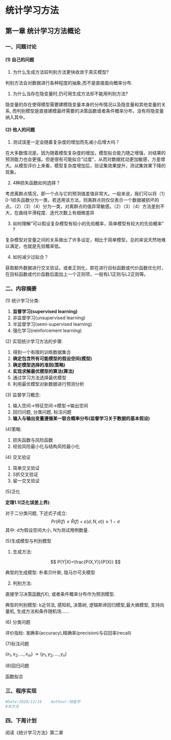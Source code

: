 # 统计学习方法

## 第一章 统计学习方法概论

### 一、问题讨论

#### (1) 自己的问题

1. 为什么生成方法较判别方法更快收敛于真实模型?

判别方法会对数据进行各种程度的抽象,而不是直接面向概率分布.

1. 为什么当存在隐变量时,仍可用生成方法却不能用判别方法? 

隐变量的存在使得模型需要建模隐变量本身的分布情况以及隐变量和其他变量的关系, 而判别模型是直接建模最终需要的决策函数或者条件概率分布，没有将隐变量纳入其中。

#### (2) 他人的问题

1. 测试误差一定会随着复杂度的增加而先减小后增大吗？

在大多数情况是。因为随着模型复杂度的增加，模型拟合能力随之增强，对结果的预测能力也会更强。但是很有可能拟合“过度”，从而对数据扰动更加敏感，方差增大。从模型评价上来看，模型复杂度增加后，验证集效果提升，测试集效果下降的现象。

2. 4种损失函数如何选择？

考虑离群点情况，即一个点与它的预测值差值非常大。一般来说，我们可以将（1）0-1损失函数分为一类，若选用该方法，则离群点则仅仅表示一个数据被损坏的点。（2）（3）（4）分为一类，对离群点的值异常敏感。（2）（3）（4）方法差别不大，在曲线平滑程度、迭代次数上有细微差异

3. 如何理解“可以假设复杂模型有较小的先验概率，简单模型有较大的先验概率” ?

复杂模型对变量之间的关系做出了许多设定，相比于简单模型，总的来说天然地难以满足，也就是先验概率低。

4. 如何减少过拟合？

获取额外数据进行交叉验证。或者正则化，即在进行目标函数或代价函数优化时，在目标函数或代价函数后面加上一个正则项，一般有L1正则与L2正则等。

### 二、内容摘要

(1) 统计学习分类:

1. **监督学习(supervised learning)**
2. 非监督学习(unsupervised learning)
3. 半监督学习(semi-supervised learning)
4. 强化学习(reinforcement learning)

(2) 实现统计学习方法的步骤:

1. 得到一个有限的训练数据集合
2. **确定包含所有可能模型的假设空间(模型)**
3. **确定模型选择的准则(策略)**
4. **实现求解最优模型的算法(算法)**
5. 通过学习方法选择最优模型
6. 利用最优模型对新数据进行预测分析

(3) 监督学习概念:

1. 输入空间→特征空间→模型→输出空间
2. 回归问题, 分类问题, 标注问题
3. **输入与输出变量遵循某一联合概率分布(监督学习关于数据的基本假设)**

(4)策略:

1. 损失函数与风险函数
2. 经验风险最小化与结构风险最小化

(4) 交叉验证

1. 简单交叉验证
2. S折交叉验证
3. 留一交叉验证

(5)泛化

**定理1.1(泛化误差上界)**: 

对于二分类问题, 下述式子成立:
$$
Pr(R(f)≤\hat R(f)+\varepsilon(d,N,\sigma))≥1-\sigma
$$
其中: d为假设空间大小, N为测试用例数量.

(5)生成模型与判别模型

1. 生成方法:

$$
P(Y|X)=\frac{P(X,Y)}{P(X)}
$$

典型的生成模型: 朴素贝叶斯, 隐马尔可夫模型

2. 判别方法:

直接学习决策函数$f(X)$, 或者条件概率分布作为预测模型.

典型的判别模型: k近邻法, 感知机, 决策树, 逻辑斯谛回归模型,最大熵模型, 支持向量机, 生成方法和条件随机场......

(6) 分类问题

评价指标: 准确率(accuracy),精确率(precision)与召回率(recall)

(7)标注问题

$(x_1,x_2,...,x_m)→(y_1,y_2,...,y_n)$

(8)回归问题

函数拟合

### 三、程序实现

~~~~python
#Date:2020/12/16	Authour:陆星宇
#本次无
~~~~



### 四、下周计划

阅读《统计学习方法》第二章